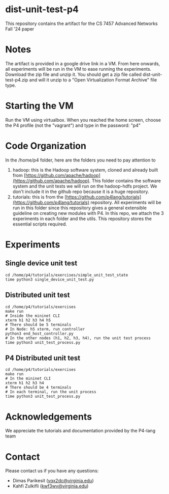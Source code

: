 # dist-unit-test-p4

This repository contains the artifact for the CS 7457 Advanced Networks Fall '24 paper 

# Notes

The artifact is provided in a google drive link in a VM. From here onwards, all experiments will be run in the VM to ease running the experiments. Download the zip file and unzip it. You should get a zip file called dist-unit-test-p4.zip and will it unzip to a "Open Virtualization Format Archive" file type.

# Starting the VM

Run the VM using virtualbox. When you reached the home screen, choose the P4 profile (not the "vagrant") and type in the password: "p4"

# Code Organization

In the /home/p4 folder, here are the folders you need to pay attention to

1. hadoop: this is the Hadoop software system, cloned and already built from [https://github.com/apache/hadoop](https://github.com/apache/hadoop). This folder contains the software system and the unit tests we will run on the hadoop-hdfs project. We don't include it in the github repo because it is a huge repository.
2. tutorials: this is from the [https://github.com/p4lang/tutorials](https://github.com/p4lang/tutorials) repository. All experiments will be run in this folder since this repository gives a general extensible guideline on creating new modules with P4. In this repo, we attach the 3 experiments in each folder and the utils. This repository stores the essential scripts required.

# Experiments

## Single device unit test
```
cd /home/p4/tutorials/exercises/simple_unit_test_state
time python3 single_device_unit_test.py
```
## Distributed unit test
```
cd /home/p4/tutorials/exercises
make run
# Inside the mininet CLI
xterm h1 h2 h3 h4 h5
# There should be 5 terminals
# In Node: h5 xterm, run controller
python3 end_host_controller.py
# In the other nodes (h1, h2, h3, h4), run the unit test process
time python3 unit_test_process.py
```
## P4 Distributed unit test
```
cd /home/p4/tutorials/exercises
make run
# In the mininet CLI
xterm h1 h2 h3 h4
# There should be 4 terminals
# In each terminal, run the unit process
time python3 unit_test_process.py
```

# Acknowledgements
We appreciate the tutorials and documentation provided by the P4-lang team

# Contact

Please contact us if you have any questions:
* Dimas Parikesit (vqx2dc@virginia.edu)
* Kahfi Zulkifli (kwf3wv@virginia.edu)
